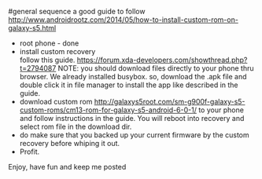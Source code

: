 #general sequence
a good guide to follow
http://www.androidrootz.com/2014/05/how-to-install-custom-rom-on-galaxy-s5.html

* root phone - done
* install custom recovery<br>
follow this guide. 
https://forum.xda-developers.com/showthread.php?t=2794087
NOTE: you should download files directly to your phone thru browser. We already installed busybox. so,
download the .apk file and double click it in file manager to install the app like described in the guide.
* download custom rom http://galaxys5root.com/sm-g900f-galaxy-s5-custom-roms/cm13-rom-for-galaxy-s5-android-6-0-1/ to
your phone and follow instructions in the guide. You will reboot into recovery and select rom file in the download dir.
* do make sure that you backed up your current firmware by the custom recovery before whiping it out.
* Profit.

Enjoy, have fun and keep me posted

